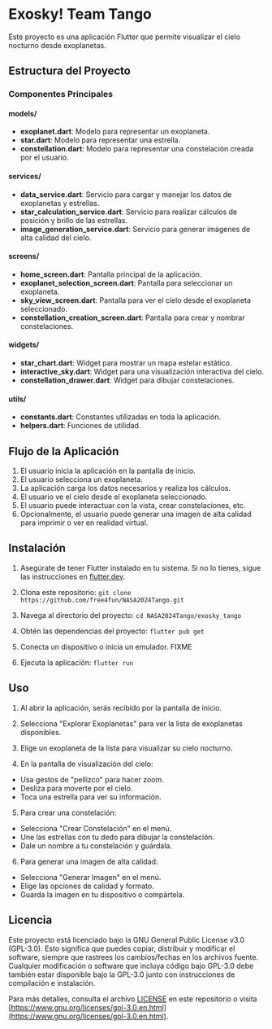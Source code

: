 # Exosky! Team Tango
Este proyecto es una aplicación Flutter que permite visualizar el cielo nocturno desde exoplanetas.

## Estructura del Proyecto

### Componentes Principales

#### models/
- **exoplanet.dart**: Modelo para representar un exoplaneta.
- **star.dart**: Modelo para representar una estrella.
- **constellation.dart**: Modelo para representar una constelación creada por el usuario.

#### services/
- **data_service.dart**: Servicio para cargar y manejar los datos de exoplanetas y estrellas.
- **star_calculation_service.dart**: Servicio para realizar cálculos de posición y brillo de las estrellas.
- **image_generation_service.dart**: Servicio para generar imágenes de alta calidad del cielo.

#### screens/
- **home_screen.dart**: Pantalla principal de la aplicación.
- **exoplanet_selection_screen.dart**: Pantalla para seleccionar un exoplaneta.
- **sky_view_screen.dart**: Pantalla para ver el cielo desde el exoplaneta seleccionado.
- **constellation_creation_screen.dart**: Pantalla para crear y nombrar constelaciones.

#### widgets/
- **star_chart.dart**: Widget para mostrar un mapa estelar estático.
- **interactive_sky.dart**: Widget para una visualización interactiva del cielo.
- **constellation_drawer.dart**: Widget para dibujar constelaciones.

#### utils/
- **constants.dart**: Constantes utilizadas en toda la aplicación.
- **helpers.dart**: Funciones de utilidad.

## Flujo de la Aplicación

1. El usuario inicia la aplicación en la pantalla de inicio.
2. El usuario selecciona un exoplaneta.
3. La aplicación carga los datos necesarios y realiza los cálculos.
4. El usuario ve el cielo desde el exoplaneta seleccionado.
5. El usuario puede interactuar con la vista, crear constelaciones, etc.
6. Opcionalmente, el usuario puede generar una imagen de alta calidad para imprimir o ver en realidad virtual.

## Instalación

1. Asegúrate de tener Flutter instalado en tu sistema. Si no lo tienes, sigue las instrucciones en [flutter.dev](https://flutter.dev/docs/get-started/install).

2. Clona este repositorio:
`git clone https://github.com/free4fun/NASA2024Tango.git`

3. Navega al directorio del proyecto:
`cd NASA2024Tango/exosky_tango`

4. Obtén las dependencias del proyecto:
`flutter pub get`

5. Conecta un dispositivo o inicia un emulador.
FIXME

6. Ejecuta la aplicación:
`flutter run`


## Uso

1. Al abrir la aplicación, serás recibido por la pantalla de inicio.

2. Selecciona "Explorar Exoplanetas" para ver la lista de exoplanetas disponibles.

3. Elige un exoplaneta de la lista para visualizar su cielo nocturno.

4. En la pantalla de visualización del cielo:
- Usa gestos de "pellizco" para hacer zoom.
- Desliza para moverte por el cielo.
- Toca una estrella para ver su información.

5. Para crear una constelación:
- Selecciona "Crear Constelación" en el menú.
- Une las estrellas con tu dedo para dibujar la constelación.
- Dale un nombre a tu constelación y guárdala.

6. Para generar una imagen de alta calidad:
- Selecciona "Generar Imagen" en el menú.
- Elige las opciones de calidad y formato.
- Guarda la imagen en tu dispositivo o compártela.

## Licencia

Este proyecto está licenciado bajo la GNU General Public License v3.0 (GPL-3.0). Esto significa que puedes copiar, distribuir y modificar el software, siempre que rastrees los cambios/fechas en los archivos fuente. Cualquier modificación o software que incluya código bajo GPL-3.0 debe también estar disponible bajo la GPL-3.0 junto con instrucciones de compilación e instalación.

Para más detalles, consulta el archivo [LICENSE](LICENSE) en este repositorio o visita [https://www.gnu.org/licenses/gpl-3.0.en.html](https://www.gnu.org/licenses/gpl-3.0.en.html).